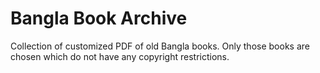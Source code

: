 # Bangla Book Archive
Collection of customized PDF of old Bangla books. Only those books are chosen which do not have any copyright restrictions.
